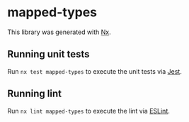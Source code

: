 # mapped-types

This library was generated with [Nx](https://nx.dev).

## Running unit tests

Run `nx test mapped-types` to execute the unit tests via [Jest](https://jestjs.io).

## Running lint

Run `nx lint mapped-types` to execute the lint via [ESLint](https://eslint.org/).
